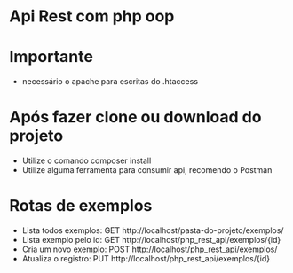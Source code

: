 # Api Rest com php oop

# Importante
- necessário o apache para escritas do .htaccess

# Após fazer clone ou download do projeto
-  Utilize o comando composer install
-  Utilize alguma ferramenta para consumir api, recomendo o Postman

# Rotas de exemplos
- Lista todos exemplos: GET http://localhost/pasta-do-projeto/exemplos/
- Lista exemplo pelo id: GET http://localhost/php_rest_api/exemplos/{id}
- Cria um novo exemplo: POST http://localhost/php_rest_api/exemplos/
- Atualiza o registro: PUT http://localhost/php_rest_api/exemplos/{id}

